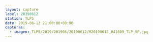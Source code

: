 ```yaml
---
layout: capture
label: 20190612
station: TLP5
date: 2019-06-12 21:00:00+00:00
capturas:
  - imagem: TLP5/2019/201906/20190612/M20190613_041609_TLP_5P.jpg
---
```


